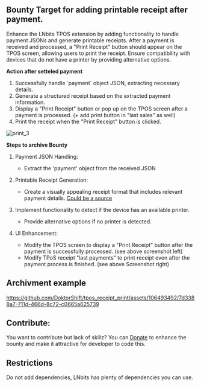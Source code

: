 ## Bounty Target for adding printable receipt after payment.

Enhance the LNbits TPOS extension by adding functionality to handle payment JSONs and generate printable receipts. After a payment is received and processed, a "Print Receipt" button should appear on the TPOS screen, allowing users to print the receipt. Ensure compatibility with devices that do not have a printer by providing alternative options.

**Action after setteled payment**
1) Successfully handle ´payment´ object JSON, extracting necessary details.
2) Generate a structured receipt based on the extracted payment information.
3) Display a "Print Receipt" button or pop up on the TPOS screen after a payment is processed. (+ add print button in "last sales" as well)
4) Print the receipt when the "Print Receipt" button is clicked.


![print_3](https://github.com/DoktorShift/tpos_receipt_print/assets/106493492/9a99ec7a-ba07-4a45-8cc8-40599459c507)

**Steps to archive Bounty**
1. Payment JSON Handling:
   -  Extract the 'payment' object from the received JSON

2. Printable Receipt Generation:
   -  Create a visually appealing receipt format that includes relevant payment details. [Could be a source](https://github.com/lnbits/tpos-receipt-printer/blob/main/firmware/src/print.h#L214)

3. Implement functionality to detect if the device has an available printer.
   -  Provide alternative options if no printer is detected.

4. UI Enhancement:
   -  Modify the TPOS screen to display a "Print Receipt" button after the payment is successfully processed. (see above screenshot left)
   -  Modify TPoS receipt "last payments" to print receipt even after the payment process is finished. (see above Screenshot right)

## Archivment example

https://github.com/DoktorShift/tpos_receipt_print/assets/106493492/7d3388a7-711d-466d-8c72-c0665a625739




## Contribute:
You want to contribute but lack of skillz? You can [Donate](https://timecatcher.lnbits.de/tipjar/31) to enhance the bounty and make it attractive for developer to code this.

## Restrictions
Do not add dependencies, LNbits has plenty of dependencies you can use.

